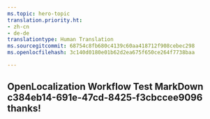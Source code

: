 ```yaml
---
ms.topic: hero-topic
translation.priority.ht:
- zh-cn
- de-de
translationtype: Human Translation
ms.sourcegitcommit: 68754c8fb680c4139c60aa418712f908cebec298
ms.openlocfilehash: 3c140d0180e01b62d2ea675f650ce264f7738baa

---
```

## OpenLocalization Workflow Test MarkDown c384eb14-691e-47cd-8425-f3cbccee9096 thanks!



<!--HONumber=Jul16_HO2-->


